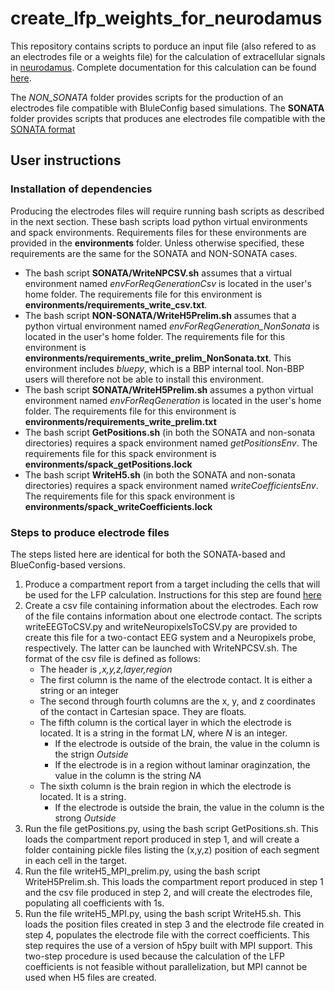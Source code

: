 # create_lfp_weights_for_neurodamus

This repository contains scripts to porduce an input file (also refered to as an electrodes file or a weights file) for the calculation of extracellular signals in [neurodamus](https://github.com/BlueBrain/neurodamus). Complete documentation for this calculation can be found [here](https://github.com/BlueBrain/neurodamus/tree/main/docs). 

The *NON_SONATA* folder provides scripts for the production of an electrodes file compatible with BluleConfig based simulations. The **SONATA** folder provides scripts that produces ane electrodes file compatible with the [SONATA format](https://github.com/BlueBrain/sonata-extension/blob/master/source/sonata_tech.rst#format-of-the-electrodes_file) 

## User instructions

### Installation of dependencies

Producing the electrodes files will require running bash scripts as described in the next section. These bash scripts load python virtual environments and spack environments. Requirements files for these environments are provided in the **environments** folder. Unless otherwise specified, these requirements are the same for the SONATA and NON-SONATA cases.

- The bash script **SONATA/WriteNPCSV.sh** assumes that a virtual environment named *envForReqGenerationCsv* is located in the user's home folder. The requirements file for this environment is **environments/requirements_write_csv.txt**.
- The bash script **NON-SONATA/WriteH5Prelim.sh** assumes that a python virtual environment named *envForReqGeneration_NonSonata* is located in the user's home folder. The requirements file for this environment is **environments/requirements_write_prelim_NonSonata.txt**. This environment includes *bluepy*, which is a BBP internal tool. Non-BBP users will therefore not be able to install this environment.
- The bash script **SONATA/WriteH5Prelim.sh** assumes a python virtual environment named *envForReqGeneration* is located in the user's home folder. The requirements file for this environment is **environments/requirements_write_prelim.txt**
- The bash script **GetPositions.sh** (in both the SONATA and non-sonata directories) requires a spack environment named *getPositionsEnv*. The requirements file for this spack environment is **environments/spack_getPositions.lock**
- The bash script **WriteH5.sh** (in both the SONATA and non-sonata directories) requires a spack environment named *writeCoefficientsEnv*. The requirements file for this spack environment is **environments/spack_writeCoefficients.lock**

### Steps to produce electrode files

The steps listed here are identical for both the SONATA-based and BlueConfig-based versions.

1. Produce a compartment report from a target including the cells that will be used for the LFP calculation. Instructions for this step are found [here](https://github.com/BlueBrain/neurodamus/blob/main/docs/online-lfp.rst)
2. Create a csv file containing information about the electrodes. Each row of the file contains information about one electrode contact. The scripts writeEEGToCSV.py and writeNeuropixelsToCSV.py are provided to create this file for a two-contact EEG system and a Neuropixels probe, respectively. The latter can be launched with WriteNPCSV.sh. The format of the csv file is defined as follows:
   - The header is *,x,y,z,layer,region*
   - The first column is the name of the electrode contact. It is either a string or an integer
   - The second through fourth columns are the x, y, and z coordinates of the contact in Cartesian space. They are floats.
   - The fifth column is the cortical layer in which the electrode is located. It is a string in the format L*N*, where *N* is an integer.
       + If the electrode is outside of the brain, the value in the column is the strign *Outside*
       + If the electrode is in a region without laminar oraginzation, the value in the column is the string *NA*
   - The sixth column is the brain region in which the electrode is located. It is a string.
       + If the electrode is outside the brain, the value in the column is the strong *Outside* 
3. Run the file getPositions.py, using the bash script GetPositions.sh. This loads the compartment report produced in step 1, and will create a folder containing pickle files listing the (x,y,z) position of each segment in each cell in the target.
4. Run the file writeH5_MPI_prelim.py, using the bash script WriteH5Prelim.sh. This loads the compartment report produced in step 1 and the csv file produced in step 2, and will create the electrodes file, populating all coefficients with 1s.
5. Run the file writeH5_MPI.py, using the bash script WriteH5.sh. This loads the position files created in step 3 and the electrode file created in step 4, populates the electrode file with the correct coefficients. This step requires the use of a version of h5py built with MPI support. This two-step procedure is used because the calculation of the LFP coefficients is not feasible without parallelization, but MPI cannot be used when H5 files are created.


